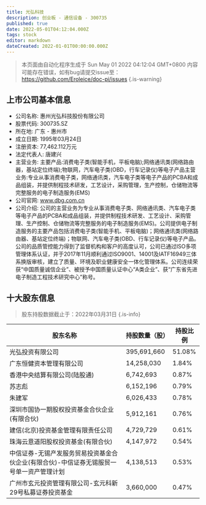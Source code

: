 ```yaml
---
title: 光弘科技
description: 创业板 - 通信设备 - 300735
published: true
date: 2022-05-01T04:12:04.000Z
tags: stock
editor: markdown
dateCreated: 2022-01-01T00:00:00.000Z
---
```


> 本页面由自动化程序生成于 Sun May 01 2022 04:12:04 GMT+0800
> 内容可能存在错误，如有bug请提交issue至：https://github.com/Eroleice/doc-pi/issues
{.is-warning}

## 上市公司基本信息
- 公司名称: 惠州光弘科技股份有限公司
- 股票代码: 300735.SZ
- 所在地: 广东 - 惠州市
- 成立日期: 1995年03月24日
- 注册资本: 77,462.112万元
- 法定代表人: 唐建兴
- 主营业务: 主要产品:消费电子类(智能手机，平板电脑);网络通讯类(网络路由器，基站定位终端);物联网，汽车电子类(OBD，行车记录仪)等电子产品主营业务:专业从事消费电子类，网络通讯类，汽车电子类等电子产品的PCBA和成品组装，并提供制程技术研发，工艺设计，采购管理，生产控制，仓储物流等完整服务的电子制造服务(EMS)
- 公司官网: www.dbg.com.cn
- 公司介绍: 公司的主营业务为专业从事消费电子类、网络通讯类、汽车电子类等电子产品的PCBA和成品组装，并提供制程技术研发、工艺设计、采购管理、生产控制、仓储物流等完整服务的电子制造服务(EMS)。公司提供电子制造服务的主要产品包括消费电子类(智能手机、平板电脑)；网络通讯类(网络路由器、基站定位终端)；物联网、汽车电子类(OBD、行车记录仪)等电子产品。公司的品质管控能力得到了监督机构和客户的高度认可，公司已通过ISO多项管理体系认证，并于2017年11月顺利通过ISO9001、14001及IATF16949三体系换版审核，建立了质量、环境及职业健康安全一体化管理体系。公司连续荣获“中国质量诚信企业”、被授予中国质量认证中心“A类企业”、获“广东省先进电子制造工程技术研究中心”称号。


## 十大股东信息
> 股东持股数据截止于：2022年03月31日
{.is-info}

| 股东名称 | 持股数量（股） | 持股比例 |
| --- | --- | --- |
| 光弘投资有限公司 | 395,691,660 | 51.08% |
| 广东恒健资本管理有限公司 | 14,258,030 | 1.84% |
| 香港中央结算有限公司(陆股通) | 6,742,693 | 0.87% |
| 苏志彪 | 6,152,196 | 0.79% |
| 朱建军 | 6,026,433 | 0.78% |
| 深圳市国协一期股权投资基金合伙企业(有限合伙) | 5,912,161 | 0.76% |
| 建信(北京)投资基金管理有限责任公司 | 4,729,729 | 0.61% |
| 珠海云意道阳股权投资基金(有限合伙) | 4,147,972 | 0.54% |
| 中信证券-无锡产发服务贸易投资基金合伙企业(有限合伙)-中信证券无锡服贸一号单一资产管理计划 | 4,138,513 | 0.53% |
| 广州市玄元投资管理有限公司-玄元科新29号私募证券投资基金 | 3,660,000 | 0.47% |




